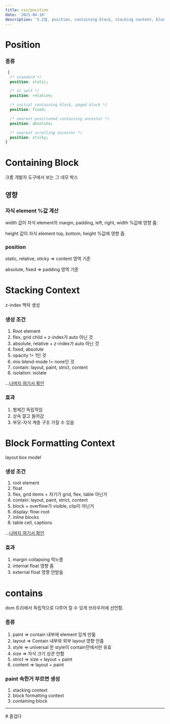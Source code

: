```yaml
---
title: css/position
date: '2021-04-10'
description: '5.2점, position, containing block, stacking context, block formatting context'
---
```


# Position

### 종류

```css
 {
  /* standard */
  position: static;

  /* it self */
  position: relative;

  /* initial containing block, paged block */
  position: fixed;

  /* nearest positioned containing ancestor */
  position: absolute;

  /* nearest scrolling ancestor */
  position: sticky;
}
```

# Containing Block

크롬 개발자 도구에서 보는 그 네모 박스

## 영향

### 자식 element %값 계산

width 값이 자식 element의 margin, padding, left, right, width %값에 영향 줌.

height 값이 자식 element top, bottom, height %값에 영향 줌.

### position

static, relative, sticky => content 영역 기준

absolute, fixed => padding 영역 기준

# Stacking Context

z-index 맥락 생성

### 생성 조건

1. Root element
1. flex, grid child + z-index가 auto 아닌 것
1. absolute, relative + z-index가 auto 아닌 것
1. fixed, absolute
1. opacity != 1인 것
1. mix-blend-mode != none인 것
1. contain: layout, paint, strict, content
1. isolation: isolate

...[나머지 여기서 확인](https://developer.mozilla.org/en-US/docs/Web/CSS/CSS_Positioning/Understanding_z_index/The_stacking_context)

### 효과

1. 형제간 독립적임
1. 상속 깔고 들어감
1. 부모-자식 계층 구조 가질 수 있음

# Block Formatting Context

layout box model

### 생성 조건

1. root element
1. float
1. flex, grid items + 자기가 grid, flex, table 아닌거
1. contain: layout, paint, strict, content
1. block + overflow가 visible, clip이 아닌거
1. display: flow-root
1. inline blocks
1. table cell, captions

...[나머지 여기서 확인](https://developer.mozilla.org/en-US/docs/Web/Guide/CSS/Block_formatting_context)

### 효과

1. margin collapsing 억누름
1. internal float 영향 줌
1. external float 영향 안받음

# contains

dom 트리에서 독립적으로 다루어 질 수 있게 브라우저에 선언함.

### 종류

1. paint => contain 내부에 element 있게 만듦
1. layout => Contain 내부와 외부 layout 영향 안줌
1. style => universal 한 style이 contain안에서만 유효
1. size => 자식 크기 상관 안함
1. strict => size + layout + paint
1. content => layout + paint

### paint 속한거 부르면 생성

1. stacking context
1. block formatting context
1. containing block

---

\# 즐겁다
